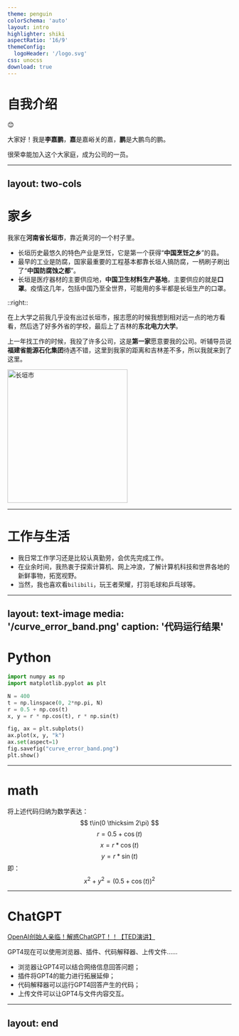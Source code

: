 ```yaml
---
theme: penguin
colorSchema: 'auto'
layout: intro
highlighter: shiki
aspectRatio: '16/9'
themeConfig:
  logoHeader: '/logo.svg'
css: unocss
download: true
---
```


# 自我介绍

😊

大家好！我是**李嘉鹏**，**嘉**是嘉峪关的嘉，**鹏**是大鹏鸟的鹏。

很荣幸能加入这个大家庭，成为公司的一员。

--- 
layout: two-cols
--- 

# 家乡

我家在**河南省长垣市**，靠近黄河的一个村子里。

* 长垣历史最悠久的特色产业是烹饪，它是第一个获得“**中国烹饪之乡**”的县。
* 最早的工业是防腐，国家最重要的工程基本都靠长垣人搞防腐，一柄刷子刷出了“**中国防腐蚀之都**”。
* 长垣是医疗器材的主要供应地，**中国卫生材料生产基地**，主要供应的就是**口罩**。疫情这几年，包括中国乃至全世界，可能用的多半都是长垣生产的口罩。

::right::

在上大学之前我几乎没有出过长垣市，报志愿的时候我想到相对远一点的地方看看，然后选了好多外省的学校，最后上了吉林的**东北电力大学**。

上一年找工作的时候，我投了许多公司，这是**第一家**愿意要我的公司。听辅导员说**福建省能源石化集团**待遇不错，这里到我家的距离和吉林差不多，所以我就来到了这里。

<img src="/changyuan.png" width="270" height="300" alt="长垣市" />

---

# 工作与生活

* 我日常工作学习还是比较认真勤劳，会优先完成工作。
* 在业余时间，我热衷于探索计算机、网上冲浪，了解计算机科技和世界各地的新鲜事物，拓宽视野。
* 当然，我也喜欢看`bilibili`，玩王者荣耀，打羽毛球和乒乓球等。

---
layout: text-image
media: '/curve_error_band.png'
caption: '代码运行结果'
---

# Python

```python
import numpy as np
import matplotlib.pyplot as plt

N = 400
t = np.linspace(0, 2*np.pi, N)
r = 0.5 + np.cos(t)
x, y = r * np.cos(t), r * np.sin(t)

fig, ax = plt.subplots()
ax.plot(x, y, "k")
ax.set(aspect=1)
fig.savefig("curve_error_band.png")
plt.show()
```

---

# math

将上述代码归纳为数学表达：
$$
t\in(0 \thicksim 2\pi)
$$
$$
r = 0.5 + \cos(t)
$$
$$
x = r * \cos(t)
$$
$$
y = r * \sin(t)
$$
即：
$$
x^2 + y^2 = (0.5 + \cos(t))^2
$$

---

# ChatGPT

[OpenAI创始人亲临！解惑ChatGPT！！【TED演讲】](https://www.bilibili.com/video/BV1jg4y1A7AU/)

GPT4现在可以使用浏览器、插件、代码解释器、上传文件……

* 浏览器让GPT4可以结合网络信息回答问题；
* 插件将GPT4的能力进行拓展延伸；
* 代码解释器可以运行GPT4回答产生的代码；
* 上传文件可以让GPT4与文件内容交互。

---
layout: end
---